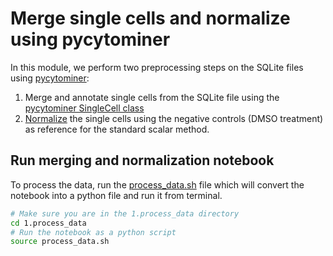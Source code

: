 # Merge single cells and normalize using pycytominer

In this module, we perform two preprocessing steps on the SQLite files using [pycytominer](https://github.com/cytomining/pycytominer/tree/main):

1. Merge and annotate single cells from the SQLite file using the [pycytominer SingleCell class](https://github.com/cytomining/pycytominer/blob/main/pycytominer/cyto_utils/cells.py)
2. [Normalize](https://github.com/cytomining/pycytominer/blob/main/pycytominer/normalize.py) the single cells using the negative controls (DMSO treatment) as reference for the standard scalar method.

## Run merging and normalization notebook

To process the data, run the [process_data.sh](./process_data.sh) file which will convert the notebook into a python file and run it from terminal.

```bash
# Make sure you are in the 1.process_data directory
cd 1.process_data
# Run the notebook as a python script
source process_data.sh
```
